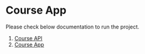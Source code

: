# Course App

Please check below documentation to run the project.

1. [Course API](./course-api/README.md)
2. [Course App](./course-app/README.md)